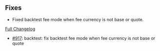 ## Fixes

- Fixed backtest fee mode when fee currency is not base or quote.

[Full Changelog](https://github.com/OvictorVieira/promeheux.api/compare/v1.40.0...main)

 - [#917](https://github.com/OvictorVieira/promeheux.api/pull/917): backtest: fix backtest fee mode when fee currency is not base or quote
